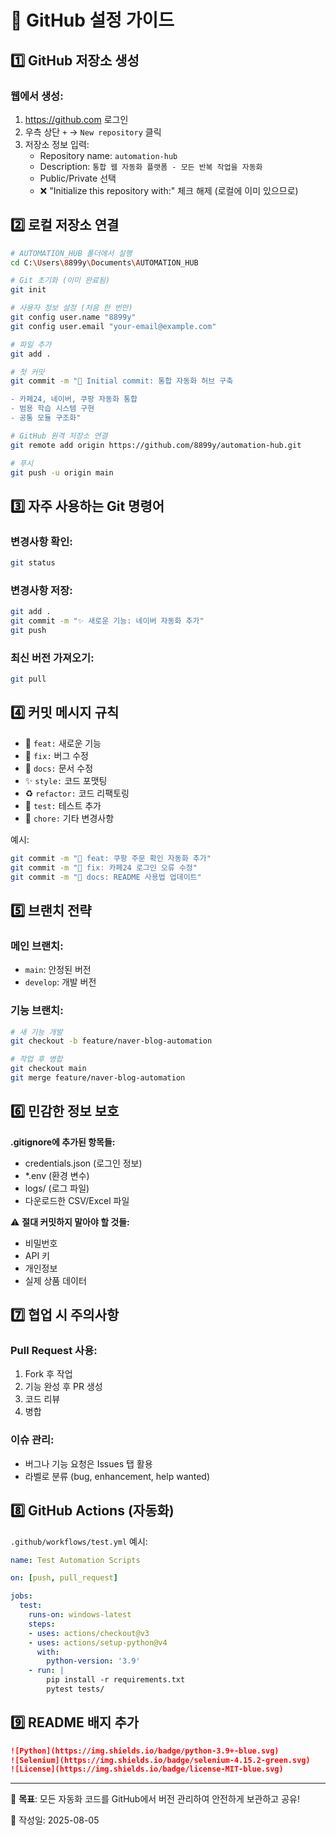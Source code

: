 # 🔗 GitHub 설정 가이드

## 1️⃣ GitHub 저장소 생성

### 웹에서 생성:
1. https://github.com 로그인
2. 우측 상단 `+` → `New repository` 클릭
3. 저장소 정보 입력:
   - Repository name: `automation-hub`
   - Description: `통합 웹 자동화 플랫폼 - 모든 반복 작업을 자동화`
   - Public/Private 선택
   - ❌ "Initialize this repository with:" 체크 해제 (로컬에 이미 있으므로)

## 2️⃣ 로컬 저장소 연결

```bash
# AUTOMATION_HUB 폴더에서 실행
cd C:\Users\8899y\Documents\AUTOMATION_HUB

# Git 초기화 (이미 완료됨)
git init

# 사용자 정보 설정 (처음 한 번만)
git config user.name "8899y"
git config user.email "your-email@example.com"

# 파일 추가
git add .

# 첫 커밋
git commit -m "🚀 Initial commit: 통합 자동화 허브 구축

- 카페24, 네이버, 쿠팡 자동화 통합
- 범용 학습 시스템 구현
- 공통 모듈 구조화"

# GitHub 원격 저장소 연결
git remote add origin https://github.com/8899y/automation-hub.git

# 푸시
git push -u origin main
```

## 3️⃣ 자주 사용하는 Git 명령어

### 변경사항 확인:
```bash
git status
```

### 변경사항 저장:
```bash
git add .
git commit -m "✨ 새로운 기능: 네이버 자동화 추가"
git push
```

### 최신 버전 가져오기:
```bash
git pull
```

## 4️⃣ 커밋 메시지 규칙

- 🚀 `feat:` 새로운 기능
- 🐛 `fix:` 버그 수정
- 📝 `docs:` 문서 수정
- ✨ `style:` 코드 포맷팅
- ♻️ `refactor:` 코드 리팩토링
- 🧪 `test:` 테스트 추가
- 🔧 `chore:` 기타 변경사항

예시:
```bash
git commit -m "🚀 feat: 쿠팡 주문 확인 자동화 추가"
git commit -m "🐛 fix: 카페24 로그인 오류 수정"
git commit -m "📝 docs: README 사용법 업데이트"
```

## 5️⃣ 브랜치 전략

### 메인 브랜치:
- `main`: 안정된 버전
- `develop`: 개발 버전

### 기능 브랜치:
```bash
# 새 기능 개발
git checkout -b feature/naver-blog-automation

# 작업 후 병합
git checkout main
git merge feature/naver-blog-automation
```

## 6️⃣ 민감한 정보 보호

**.gitignore에 추가된 항목들:**
- credentials.json (로그인 정보)
- *.env (환경 변수)
- logs/ (로그 파일)
- 다운로드한 CSV/Excel 파일

⚠️ **절대 커밋하지 말아야 할 것들:**
- 비밀번호
- API 키
- 개인정보
- 실제 상품 데이터

## 7️⃣ 협업 시 주의사항

### Pull Request 사용:
1. Fork 후 작업
2. 기능 완성 후 PR 생성
3. 코드 리뷰
4. 병합

### 이슈 관리:
- 버그나 기능 요청은 Issues 탭 활용
- 라벨로 분류 (bug, enhancement, help wanted)

## 8️⃣ GitHub Actions (자동화)

`.github/workflows/test.yml` 예시:
```yaml
name: Test Automation Scripts

on: [push, pull_request]

jobs:
  test:
    runs-on: windows-latest
    steps:
    - uses: actions/checkout@v3
    - uses: actions/setup-python@v4
      with:
        python-version: '3.9'
    - run: |
        pip install -r requirements.txt
        pytest tests/
```

## 9️⃣ README 배지 추가

```markdown
![Python](https://img.shields.io/badge/python-3.9+-blue.svg)
![Selenium](https://img.shields.io/badge/selenium-4.15.2-green.svg)
![License](https://img.shields.io/badge/license-MIT-blue.svg)
```

---

🎯 **목표**: 모든 자동화 코드를 GitHub에서 버전 관리하여 안전하게 보관하고 공유!

📅 작성일: 2025-08-05